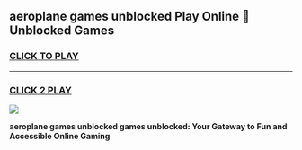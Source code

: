 
## aeroplane games unblocked Play Online 👋 Unblocked Games
<h3>
<a href="https://premium.freeplayer.one?title=aeroplane_games_unblocked&ref=19F">CLICK TO PLAY</a></h3>
<hr>

<h3>
<a href="https://premium.freeplayer.one?title=aeroplane_games_unblocked&ref=19F">CLICK 2 PLAY</a>
  
</h3>

<a href="https://premium.freeplayer.one?title=aeroplane_games_unblocked&ref=19F"><img src="https://clearcache.store/games.png"></a>


**aeroplane games unblocked games unblocked: Your Gateway to Fun and Accessible Online Gaming**
